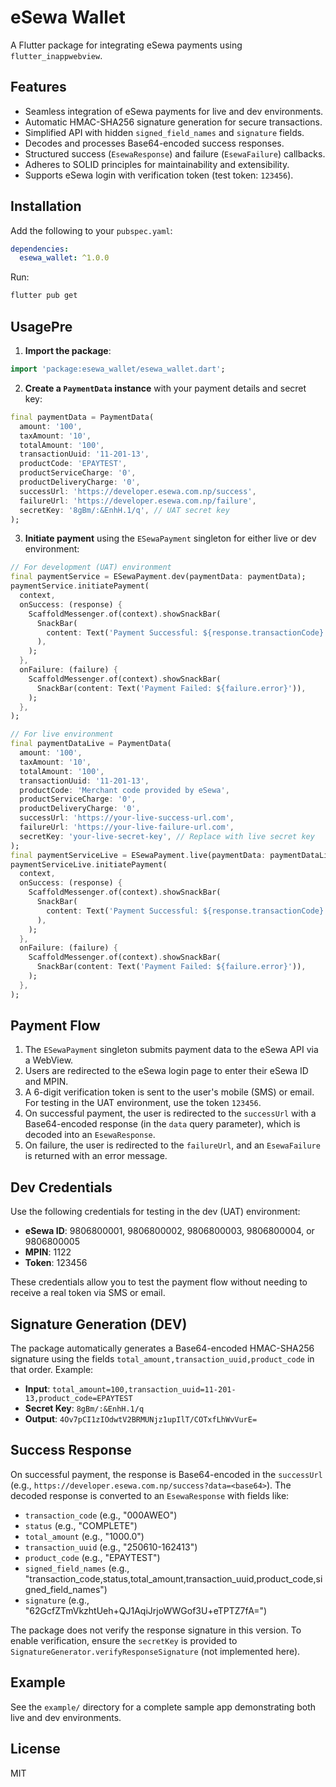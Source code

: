 # eSewa Wallet

A Flutter package for integrating eSewa payments using `flutter_inappwebview`.

## Features

- Seamless integration of eSewa payments for live and dev environments.
- Automatic HMAC-SHA256 signature generation for secure transactions.
- Simplified API with hidden `signed_field_names` and `signature` fields.
- Decodes and processes Base64-encoded success responses.
- Structured success (`EsewaResponse`) and failure (`EsewaFailure`) callbacks.
- Adheres to SOLID principles for maintainability and extensibility.
- Supports eSewa login with verification token (test token: `123456`).

## Installation

Add the following to your `pubspec.yaml`:

```yaml
dependencies:
  esewa_wallet: ^1.0.0
```

Run:

```bash
flutter pub get
```

## UsagePre

1. **Import the package**:

```dart
import 'package:esewa_wallet/esewa_wallet.dart';
```

2. **Create a `PaymentData` instance** with your payment details and secret key:

```dart
final paymentData = PaymentData(
  amount: '100',
  taxAmount: '10',
  totalAmount: '100',
  transactionUuid: '11-201-13',
  productCode: 'EPAYTEST',
  productServiceCharge: '0',
  productDeliveryCharge: '0',
  successUrl: 'https://developer.esewa.com.np/success',
  failureUrl: 'https://developer.esewa.com.np/failure',
  secretKey: '8gBm/:&EnhH.1/q', // UAT secret key
);
```

3. **Initiate payment** using the `ESewaPayment` singleton for either live or dev environment:

```dart
// For development (UAT) environment
final paymentService = ESewaPayment.dev(paymentData: paymentData);
paymentService.initiatePayment(
  context,
  onSuccess: (response) {
    ScaffoldMessenger.of(context).showSnackBar(
      SnackBar(
        content: Text('Payment Successful: ${response.transactionCode} (${response.status})'),
      ),
    );
  },
  onFailure: (failure) {
    ScaffoldMessenger.of(context).showSnackBar(
      SnackBar(content: Text('Payment Failed: ${failure.error}')),
    );
  },
);

// For live environment
final paymentDataLive = PaymentData(
  amount: '100',
  taxAmount: '10',
  totalAmount: '100',
  transactionUuid: '11-201-13',
  productCode: 'Merchant code provided by eSewa',
  productServiceCharge: '0',
  productDeliveryCharge: '0',
  successUrl: 'https://your-live-success-url.com',
  failureUrl: 'https://your-live-failure-url.com',
  secretKey: 'your-live-secret-key', // Replace with live secret key
);
final paymentServiceLive = ESewaPayment.live(paymentData: paymentDataLive);
paymentServiceLive.initiatePayment(
  context,
  onSuccess: (response) {
    ScaffoldMessenger.of(context).showSnackBar(
      SnackBar(
        content: Text('Payment Successful: ${response.transactionCode} (${response.status})'),
      ),
    );
  },
  onFailure: (failure) {
    ScaffoldMessenger.of(context).showSnackBar(
      SnackBar(content: Text('Payment Failed: ${failure.error}')),
    );
  },
);
```

## Payment Flow

1. The `ESewaPayment` singleton submits payment data to the eSewa API via a WebView.
2. Users are redirected to the eSewa login page to enter their eSewa ID and MPIN.
3. A 6-digit verification token is sent to the user's mobile (SMS) or email. For testing in the UAT environment, use the token `123456`.
4. On successful payment, the user is redirected to the `successUrl` with a Base64-encoded response (in the `data` query parameter), which is decoded into an `EsewaResponse`.
5. On failure, the user is redirected to the `failureUrl`, and an `EsewaFailure` is returned with an error message.

## Dev Credentials

Use the following credentials for testing in the dev (UAT) environment:

- **eSewa ID**: 9806800001, 9806800002, 9806800003, 9806800004, or 9806800005
- **MPIN**: 1122
- **Token**: 123456

These credentials allow you to test the payment flow without needing to receive a real token via SMS or email.

## Signature Generation (DEV)

The package automatically generates a Base64-encoded HMAC-SHA256 signature using the fields `total_amount,transaction_uuid,product_code` in that order. Example:

- **Input**: `total_amount=100,transaction_uuid=11-201-13,product_code=EPAYTEST`
- **Secret Key**: `8gBm/:&EnhH.1/q`
- **Output**: `4Ov7pCI1zIOdwtV2BRMUNjz1upIlT/COTxfLhWvVurE=`

## Success Response

On successful payment, the response is Base64-encoded in the `successUrl` (e.g., `https://developer.esewa.com.np/success?data=<base64>`). The decoded response is converted to an `EsewaResponse` with fields like:

- `transaction_code` (e.g., "000AWEO")
- `status` (e.g., "COMPLETE")
- `total_amount` (e.g., "1000.0")
- `transaction_uuid` (e.g., "250610-162413")
- `product_code` (e.g., "EPAYTEST")
- `signed_field_names` (e.g., "transaction_code,status,total_amount,transaction_uuid,product_code,signed_field_names")
- `signature` (e.g., "62GcfZTmVkzhtUeh+QJ1AqiJrjoWWGof3U+eTPTZ7fA=")

The package does not verify the response signature in this version. To enable verification, ensure the `secretKey` is provided to `SignatureGenerator.verifyResponseSignature` (not implemented here).

## Example

See the `example/` directory for a complete sample app demonstrating both live and dev environments.

## License

MIT

